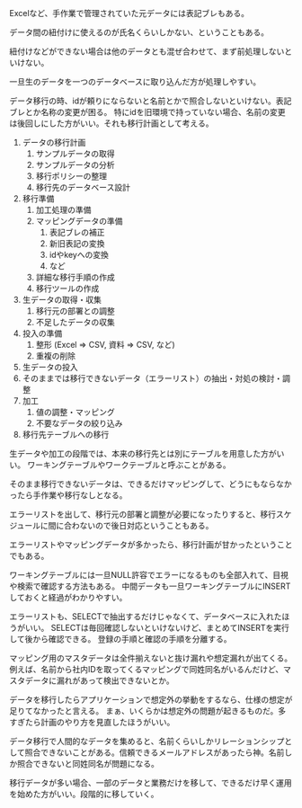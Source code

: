 Excelなど、手作業で管理されていた元データには表記ブレもある。

データ間の紐付けに使えるのが氏名くらいしかない、ということもある。

紐付けなどができない場合は他のデータとも混ぜ合わせて、まず前処理しないといけない。

一旦生のデータを一つのデータベースに取り込んだ方が処理しやすい。

データ移行の時、idが頼りにならないと名前とかで照合しないといけない。表記ブレとか名称の変更が困る。
特にidを旧環境で持っていない場合、名前の変更は後回しにした方がいい。それも移行計画として考える。

1. データの移行計画
   1. サンプルデータの取得
   2. サンプルデータの分析
   3. 移行ポリシーの整理
   4. 移行先のデータベース設計
2. 移行準備
   1. 加工処理の準備
   2. マッピングデータの準備
      1. 表記ブレの補正
      2. 新旧表記の変換
      3. idやkeyへの変換
      4. など
   3. 詳細な移行手順の作成
   4. 移行ツールの作成
3. 生データの取得・収集
   1. 移行元の部署との調整
   2. 不足したデータの収集
4. 投入の準備
   1. 整形 (Excel => CSV, 資料 => CSV, など)
   2. 重複の削除
5. 生データの投入
6. そのままでは移行できないデータ（エラーリスト）の抽出・対処の検討・調整
7. 加工
   1. 値の調整・マッピング
   2. 不要なデータの絞り込み
8. 移行先テーブルへの移行

生データや加工の段階では、本来の移行先とは別にテーブルを用意した方がいい。
ワーキングテーブルやワークテーブルと呼ぶことがある。

そのまま移行できないデータは、できるだけマッピングして、どうにもならなかったら手作業や移行なしとなる。

エラーリストを出して、移行元の部署と調整が必要になったりすると、移行スケジュールに間に合わないので後日対応ということもある。

エラーリストやマッピングデータが多かったら、移行計画が甘かったということでもある。

ワーキングテーブルには一旦NULL許容でエラーになるものも全部入れて、目視や検索で確認する方法もある。
中間データも一旦ワーキングテーブルにINSERTしておくと経過がわかりやすい。

エラーリストも、SELECTで抽出するだけじゃなくて、データベースに入れたほうがいい。
SELECTは毎回確認しないといけないけど、まとめてINSERTを実行して後から確認できる。
登録の手順と確認の手順を分離する。

マッピング用のマスタデータは全件揃えないと抜け漏れや想定漏れが出てくる。
例えば、名前から社内IDを取ってくるマッピングで同姓同名がいるんだけど、マスタデータに漏れがあって検出できないとか。

データを移行したらアプリケーションで想定外の挙動をするなら、仕様の想定が足りてなかったと言える。
まぁ、いくらかは想定外の問題が起きるものだ。多すぎたら計画のやり方を見直したほうがいい。

データ移行で人間的なデータを集めると、名前くらいしかリレーションシップとして照合できないことがある。信頼できるメールアドレスがあったら神。名前しか照合できないと同姓同名が問題になる。

移行データが多い場合、一部のデータと業務だけを移して、できるだけ早く運用を始めた方がいい。段階的に移していく。
